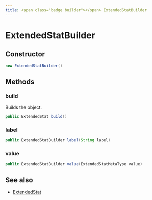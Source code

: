 ```yaml
---
title: <span class="badge builder"></span> ExtendedStatBuilder
---
```

# <span class="badge builder"></span> ExtendedStatBuilder

## Constructor

```java
new ExtendedStatBuilder()
```
## Methods

### <span class="badge object-method"></span> build

Builds the object.

```java
public ExtendedStat build()
```

### <span class="badge object-method"></span> label

```java
public ExtendedStatBuilder label(String label)
```

### <span class="badge object-method"></span> value

```java
public ExtendedStatBuilder value(ExtendedStatMetaType value)
```

## See also

 * <span class="badge object-type-class"></span> [ExtendedStat](./object-ExtendedStat.md)
